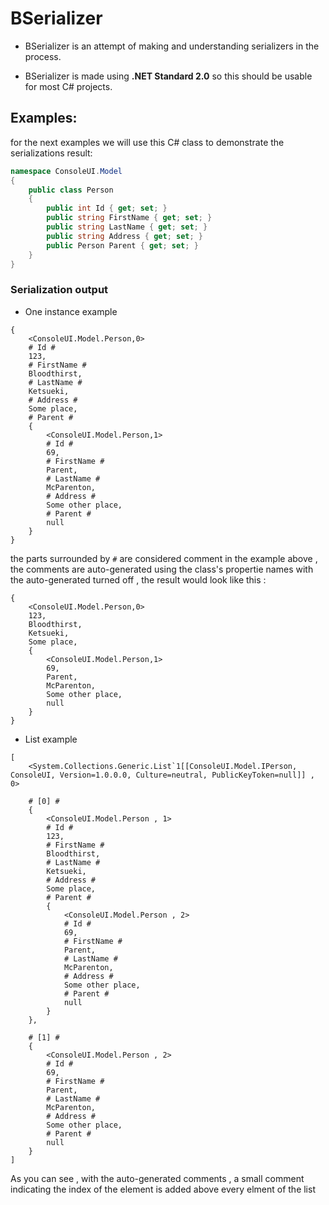 # BSerializer

- BSerializer is an attempt of making and understanding serializers in the process.

- BSerializer is made using  **.NET Standard 2.0** so this should be usable for most C# projects. 

## Examples:

for the next examples we will use this C# class to demonstrate the serializations result:

```csharp
namespace ConsoleUI.Model
{
    public class Person
    {
        public int Id { get; set; }
        public string FirstName { get; set; }
        public string LastName { get; set; }
        public string Address { get; set; }
        public Person Parent { get; set; }
    }
}
```

### Serialization output
- One instance example
```
{
	<ConsoleUI.Model.Person,0>
	# Id #
	123,
	# FirstName #
	Bloodthirst,
	# LastName #
	Ketsueki,
	# Address #
	Some place,
	# Parent #
	{
		<ConsoleUI.Model.Person,1>
		# Id #
		69,
		# FirstName #
		Parent,
		# LastName #
		McParenton,
		# Address #
		Some other place,
		# Parent #
		null
	}
}
```

the parts surrounded by ```#``` are considered comment
in the example above , the comments are auto-generated using the class's propertie names
with the auto-generated turned off , the result would look like this :

```
{
	<ConsoleUI.Model.Person,0>
	123,
	Bloodthirst,
	Ketsueki,
	Some place,
	{
		<ConsoleUI.Model.Person,1>
		69,
		Parent,
		McParenton,
		Some other place,
		null
	}
}
```

- List example
```
[
	<System.Collections.Generic.List`1[[ConsoleUI.Model.IPerson, ConsoleUI, Version=1.0.0.0, Culture=neutral, PublicKeyToken=null]] , 0>

	# [0] #
	{
		<ConsoleUI.Model.Person , 1>
		# Id #
		123,
		# FirstName #
		Bloodthirst,
		# LastName #
		Ketsueki,
		# Address #
		Some place,
		# Parent #
		{
			<ConsoleUI.Model.Person , 2>
			# Id #
			69,
			# FirstName #
			Parent,
			# LastName #
			McParenton,
			# Address #
			Some other place,
			# Parent #
			null
		}
	},

	# [1] #
	{
		<ConsoleUI.Model.Person , 2>
		# Id #
		69,
		# FirstName #
		Parent,
		# LastName #
		McParenton,
		# Address #
		Some other place,
		# Parent #
		null
	}
]
```
As you can see , with the auto-generated comments , a small comment indicating the index of the element is added above every elment of the list
